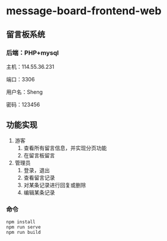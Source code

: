 # message-board-frontend-web
## 留言板系统
### 后端：PHP+mysql

主机：114.55.36.231

端口：3306

用户名：Sheng

密码：123456

## 功能实现

1. 游客
   1. 查看所有留言信息，并实现分页功能
   2. 在留言板留言
2. 管理员
   1. 登录，退出
   2. 查看留言记录
   3. 对某条记录进行回复或删除
   4. 编辑某条记录

### 命令
```
npm install
npm run serve
npm run build
```